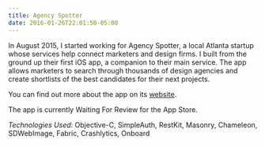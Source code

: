 ```yaml
---
title: Agency Spotter
date: 2016-01-26T22:01:50-05:00
---
```


In August 2015, I started working for Agency Spotter, a local Atlanta startup whose services help connect marketers and design firms. I built from the ground up their first iOS app, a companion to their main service. The app allows marketers to search through thousands of design agencies and create shortlists of the best candidates for their next projects.

You can find out more about the app on its [website](http://mobileapp.agencyspotter.com).

The app is currently Waiting For Review for the App Store.

*Technologies Used*: Objective-C, SimpleAuth, RestKit, Masonry, Chameleon, SDWebImage, Fabric, Crashlytics, Onboard
